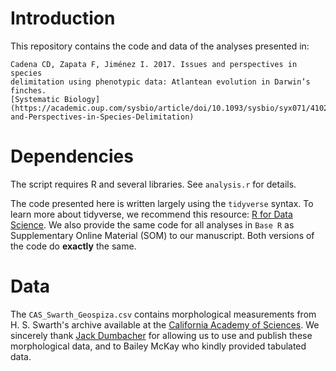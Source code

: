 # Introduction

This repository contains the code and data of the analyses presented in:

    Cadena CD, Zapata F, Jiménez I. 2017. Issues and perspectives in species 
    delimitation using phenotypic data: Atlantean evolution in Darwin’s finches.  
    [Systematic Biology](https://academic.oup.com/sysbio/article/doi/10.1093/sysbio/syx071/4102004/Issues-and-Perspectives-in-Species-Delimitation)


# Dependencies

The script requires R and several libraries. See `analysis.r` for details.

The code presented here is written largely using the `tidyverse` syntax. To learn more about tidyverse, we recommend this resource: [R for Data Science](http://r4ds.had.co.nz). We also provide the same code for all analyses in `Base R` as Supplementary Online Material (SOM) to our manuscript. Both versions of the code do **exactly** the same.

# Data

The `CAS_Swarth_Geospiza.csv` contains morphological measurements from H. S. Swarth's archive available at the [California Academy of Sciences](http://www.calacademy.org). We sincerely thank [Jack Dumbacher](http://www.jackdumbacher.com) for allowing us to use and publish these morphological data, and to Bailey McKay who kindly provided tabulated data.
